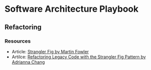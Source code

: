 # Software Architecture Playbook

## Refactoring

### Resources

- Article: [Strangler Fig by Martin Fowler](https://martinfowler.com/bliki/StranglerFigApplication.html)
- Artilce: [Refactoring Legacy Code with the Strangler Fig Pattern by Adrianna Chang](https://shopify.engineering/refactoring-legacy-code-strangler-fig-pattern)
